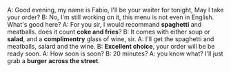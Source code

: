 A: Good evening, my name is Fabio, I'll be your waiter for tonight, May I take your order?
B: No, I'm still working on it, this menu is not even in English. What's good here?
A: For you sir, I would recommand **spaghetti** and meatballs. does it count **coke and fries**?
B: It comes with either soup or **salad**, and a **complimentry** glass of wine, sir.
A: I'll get the spaghetti and meatballs, salard and the wine.
B: **Excellent choice**, your order will be be ready soon.
A: How soon is soon?
B: 20 minutes?
A: you know what? I'll just grab a **burger** **across the street**.
